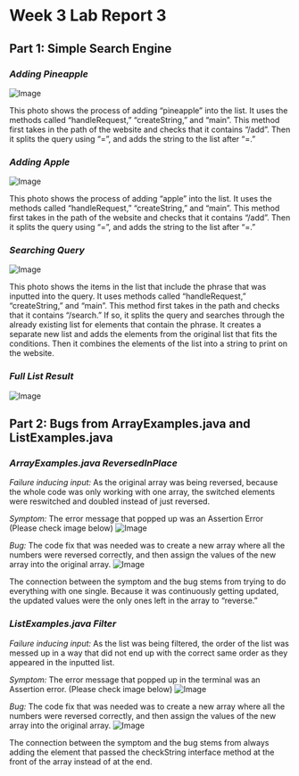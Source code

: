 # Week 3 Lab Report 3
## Part 1: Simple Search Engine

### *Adding Pineapple* ###

![Image](https://elbbeele.github.io/cse15l-lab-reports/addPine.png)

This photo shows the process of adding “pineapple” into the list. It uses the methods called “handleRequest,” “createString,” and “main”. This method first takes in the path of the website and checks that it contains “/add”. Then it splits the query using “=”, and adds the string to the list after “=.”

### *Adding Apple* ###

![Image](https://elbbeele.github.io/cse15l-lab-reports/addApple.png)

This photo shows the process of adding “apple” into the list. It uses the methods called “handleRequest,” “createString,” and “main”. This method first takes in the path of the website and checks that it contains “/add”. Then it splits the query using “=”, and adds the string to the list after “=.”

### *Searching Query* ###

![Image](https://elbbeele.github.io/cse15l-lab-reports/query.png)

This photo shows the items in the list that include the phrase that was inputted into the query.  It uses methods called “handleRequest,” “createString,” and “main”. This method first takes in the path and checks that it contains “/search.” If so, it splits the query and searches through the already existing list for elements that contain the phrase. It creates a separate new list and adds the elements from the original list that fits the conditions. Then it combines the elements of the list into a string to print on the website. 


### *Full List Result* ###
![Image](https://elbbeele.github.io/cse15l-lab-reports/fullList.png)

## Part 2: Bugs from ArrayExamples.java and ListExamples.java

### *ArrayExamples.java ReversedInPlace* ###
*Failure inducing input:* As the original array was being reversed, because the whole code was only working with one array, the switched elements were reswitched and doubled  instead of just reversed. 

*Symptom:* The error message that popped up was an Assertion Error (Please check image below)
![Image](https://elbbeele.github.io/cse15l-lab-reports/arrayAssertionError.png)

*Bug:* The code fix that was needed was to create a new array where all the numbers were reversed correctly, and then assign the values of the new array into the original array.
![Image](https://elbbeele.github.io/cse15l-lab-reports/ArrayReverseInPlaceFix.png)

The connection between the symptom and the bug stems from trying to do everything with one single. Because it was continuously getting updated, the updated values were the only ones left in the array to “reverse.”


### *ListExamples.java Filter* ###

*Failure inducing input:* As the list was being filtered, the order of the list was messed up in a way that did not end up with the correct same order as they appeared in the inputted list. 

*Symptom:* The error message that popped up in the terminal was an Assertion error. (Please check image below)
![Image](https://elbbeele.github.io/cse15l-lab-reports/assertionError.png)

*Bug:* The code fix that was needed was to create a new array where all the numbers were reversed correctly, and then assign the values of the new array into the original array.
![Image](https://elbbeele.github.io/cse15l-lab-reports/ListFilterFix.png)

The connection between the symptom and the bug stems from always adding the element that passed the checkString interface method at the front of the array instead of at the end. 
